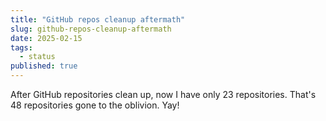 ```yaml
---
title: "GitHub repos cleanup aftermath"
slug: github-repos-cleanup-aftermath
date: 2025-02-15
tags:
  - status
published: true
---
```

After GitHub repositories clean up, now I have only 23 repositories. That's 48 repositories gone to the oblivion. Yay!